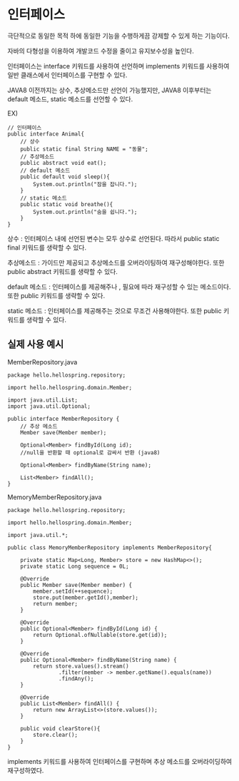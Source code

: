 # 인터페이스

극단적으로 동일한 목적 하에 동일한 기능을 수행하게끔 강제할 수 있게 하는 기능이다.

자바의 다형성을 이용하여 개발코드 수정을 줄이고 유지보수성을 높인다.

인터페이스는 interface 키워드를 사용하여 선언하며 implements 키워드를 사용하여 일반 클래스에서 인터페이스를 구현할 수 있다.

JAVA8 이전까지는 상수, 추상메소드만 선언이 가능했지만, JAVA8 이후부터는 default 메소드, static 메소드를 선언할 수 있다.

EX)
```
// 인터페이스
public interface Animal{
    // 상수
    public static final String NAME = "동물";
    // 추상메소드
    public abstract void eat();
    // default 메소드
    public default void sleep(){
        System.out.println("잠을 잡니다.");
    }
    // static 메소드
    public static void breathe(){
        System.out.println("숨을 쉽니다.");
    }
}
```

상수 : 인터페이스 내에 선언된 변수는 모두 상수로 선언된다. 따라서 public static final 키워드를 생략할 수 있다.

추상메소드 : 가이드만 제공되고 추상메소드를 오버라이팅하여 재구성해야한다. 또한 public abstract 키워드를 생략할 수 있다.

default 메소드 : 인터페이스를 제공해주나 , 필요에 따라 재구성할 수 있는 메소드이다. 또한 public 키워드를 생략할 수 있다.

static 메소드 : 인터페이스를 제공해주는 것으로 무조건 사용해야한다. 또한 public 키워드를 생략할 수 있다.

## 실제 사용 예시


MemberRepository.java
```
package hello.hellospring.repository;

import hello.hellospring.domain.Member;

import java.util.List;
import java.util.Optional;

public interface MemberRepository {
    // 추상 메소드
    Member save(Member member);

    Optional<Member> findById(Long id);
    //null을 반환할 때 optional로 감싸서 반환 (java8)

    Optional<Member> findByName(String name);

    List<Member> findAll();
}

```
MemoryMemberRepository.java
```
package hello.hellospring.repository;

import hello.hellospring.domain.Member;

import java.util.*;

public class MemoryMemberRepository implements MemberRepository{

    private static Map<Long, Member> store = new HashMap<>();
    private static Long sequence = 0L;

    @Override
    public Member save(Member member) {
        member.setId(++sequence);
        store.put(member.getId(),member);
        return member;
    }

    @Override
    public Optional<Member> findById(Long id) {
        return Optional.ofNullable(store.get(id));
    }

    @Override
    public Optional<Member> findByName(String name) {
        return store.values().stream()
                .filter(member -> member.getName().equals(name))
                .findAny();
    }

    @Override
    public List<Member> findAll() {
        return new ArrayList<>(store.values());
    }

    public void clearStore(){
        store.clear();
    }
}

```

implements 키워드를 사용하여 인터페이스를 구현하며 추상 메소드를 오버라이딩하여 재구성하였다.